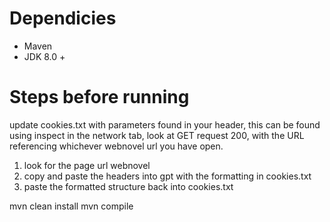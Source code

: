 # Dependicies
- Maven
- JDK 8.0 + 


# Steps before running
update cookies.txt with parameters found in your header, this can be found using inspect in the network tab, look at GET request 200, with the URL referencing whichever webnovel url you have open.

1. look for the page url webnovel 
2. copy and paste the headers into gpt with the formatting in cookies.txt
3. paste the formatted structure back into cookies.txt

mvn clean install
mvn compile

